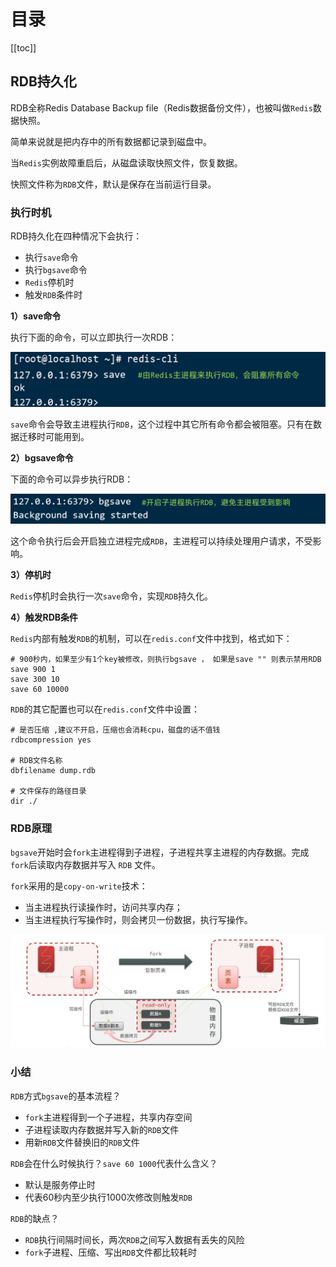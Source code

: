 # 目录

[[toc]]

## RDB持久化

RDB全称Redis Database Backup file（Redis数据备份文件），也被叫做`Redis`数据快照。

简单来说就是把内存中的所有数据都记录到磁盘中。

当`Redis`实例故障重启后，从磁盘读取快照文件，恢复数据。

快照文件称为`RDB`文件，默认是保存在当前运行目录。

### 执行时机

RDB持久化在四种情况下会执行：

- 执行`save`命令
- 执行`bgsave`命令
- `Redis`停机时
- 触发`RDB`条件时



**1）save命令**

执行下面的命令，可以立即执行一次RDB：

![image-20210725144536958](./img/image-20210725144536958.png)

`save`命令会导致主进程执行`RDB`，这个过程中其它所有命令都会被阻塞。只有在数据迁移时可能用到。



**2）bgsave命令**

下面的命令可以异步执行RDB：

![image-20210725144725943](./img/image-20210725144725943.png)

这个命令执行后会开启独立进程完成`RDB`，主进程可以持续处理用户请求，不受影响。



**3）停机时**

`Redis`停机时会执行一次`save`命令，实现`RDB`持久化。



**4）触发RDB条件**

`Redis`内部有触发`RDB`的机制，可以在`redis.conf`文件中找到，格式如下：

```properties
# 900秒内，如果至少有1个key被修改，则执行bgsave ， 如果是save "" 则表示禁用RDB
save 900 1  
save 300 10  
save 60 10000 
```



`RDB`的其它配置也可以在`redis.conf`文件中设置：

```properties
# 是否压缩 ,建议不开启，压缩也会消耗cpu，磁盘的话不值钱
rdbcompression yes

# RDB文件名称
dbfilename dump.rdb  

# 文件保存的路径目录
dir ./ 
```



### RDB原理

`bgsave`开始时会`fork`主进程得到子进程，子进程共享主进程的内存数据。完成`fork`后读取内存数据并写入 `RDB` 文件。

`fork`采用的是`copy-on-write`技术：

- 当主进程执行读操作时，访问共享内存；
- 当主进程执行写操作时，则会拷贝一份数据，执行写操作。

![image-20210725151319695](./img/image-20210725151319695.png)





### 小结

`RDB`方式`bgsave`的基本流程？

- `fork`主进程得到一个子进程，共享内存空间
- 子进程读取内存数据并写入新的`RDB`文件
- 用新`RDB`文件替换旧的`RDB`文件

`RDB`会在什么时候执行？`save 60 1000`代表什么含义？

- 默认是服务停止时
- 代表60秒内至少执行1000次修改则触发`RDB`

`RDB`的缺点？

- `RDB`执行间隔时间长，两次`RDB`之间写入数据有丢失的风险
- `fork`子进程、压缩、写出`RDB`文件都比较耗时



